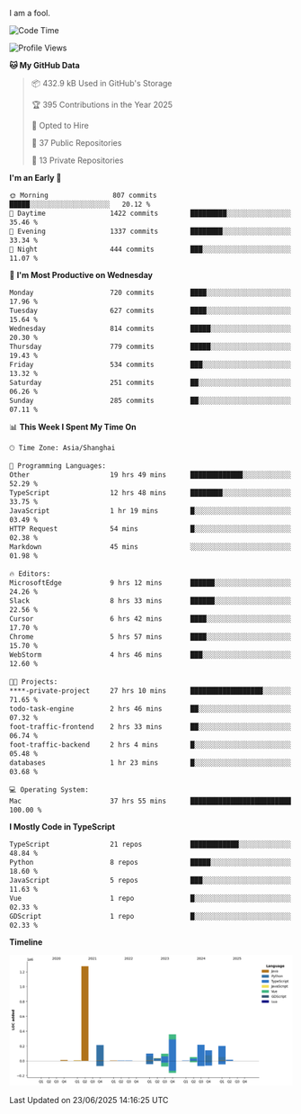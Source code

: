 I am a fool.

<!--START_SECTION:waka-->
![Code Time](http://img.shields.io/badge/Code%20Time-3%2C204%20hrs%2023%20mins-blue)

![Profile Views](http://img.shields.io/badge/Profile%20Views-1-blue)

**🐱 My GitHub Data** 

> 📦 432.9 kB Used in GitHub's Storage 
 > 
> 🏆 395 Contributions in the Year 2025
 > 
> 💼 Opted to Hire
 > 
> 📜 37 Public Repositories 
 > 
> 🔑 13 Private Repositories 
 > 
**I'm an Early 🐤** 

```text
🌞 Morning                807 commits         █████░░░░░░░░░░░░░░░░░░░░   20.12 % 
🌆 Daytime                1422 commits        █████████░░░░░░░░░░░░░░░░   35.46 % 
🌃 Evening                1337 commits        ████████░░░░░░░░░░░░░░░░░   33.34 % 
🌙 Night                  444 commits         ███░░░░░░░░░░░░░░░░░░░░░░   11.07 % 
```
📅 **I'm Most Productive on Wednesday** 

```text
Monday                   720 commits         ████░░░░░░░░░░░░░░░░░░░░░   17.96 % 
Tuesday                  627 commits         ████░░░░░░░░░░░░░░░░░░░░░   15.64 % 
Wednesday                814 commits         █████░░░░░░░░░░░░░░░░░░░░   20.30 % 
Thursday                 779 commits         █████░░░░░░░░░░░░░░░░░░░░   19.43 % 
Friday                   534 commits         ███░░░░░░░░░░░░░░░░░░░░░░   13.32 % 
Saturday                 251 commits         ██░░░░░░░░░░░░░░░░░░░░░░░   06.26 % 
Sunday                   285 commits         ██░░░░░░░░░░░░░░░░░░░░░░░   07.11 % 
```


📊 **This Week I Spent My Time On** 

```text
🕑︎ Time Zone: Asia/Shanghai

💬 Programming Languages: 
Other                    19 hrs 49 mins      █████████████░░░░░░░░░░░░   52.29 % 
TypeScript               12 hrs 48 mins      ████████░░░░░░░░░░░░░░░░░   33.75 % 
JavaScript               1 hr 19 mins        █░░░░░░░░░░░░░░░░░░░░░░░░   03.49 % 
HTTP Request             54 mins             █░░░░░░░░░░░░░░░░░░░░░░░░   02.38 % 
Markdown                 45 mins             ░░░░░░░░░░░░░░░░░░░░░░░░░   01.98 % 

🔥 Editors: 
MicrosoftEdge            9 hrs 12 mins       ██████░░░░░░░░░░░░░░░░░░░   24.26 % 
Slack                    8 hrs 33 mins       ██████░░░░░░░░░░░░░░░░░░░   22.56 % 
Cursor                   6 hrs 42 mins       ████░░░░░░░░░░░░░░░░░░░░░   17.70 % 
Chrome                   5 hrs 57 mins       ████░░░░░░░░░░░░░░░░░░░░░   15.70 % 
WebStorm                 4 hrs 46 mins       ███░░░░░░░░░░░░░░░░░░░░░░   12.60 % 

🐱‍💻 Projects: 
****-private-project     27 hrs 10 mins      ██████████████████░░░░░░░   71.65 % 
todo-task-engine         2 hrs 46 mins       ██░░░░░░░░░░░░░░░░░░░░░░░   07.32 % 
foot-traffic-frontend    2 hrs 33 mins       ██░░░░░░░░░░░░░░░░░░░░░░░   06.74 % 
foot-traffic-backend     2 hrs 4 mins        █░░░░░░░░░░░░░░░░░░░░░░░░   05.48 % 
databases                1 hr 23 mins        █░░░░░░░░░░░░░░░░░░░░░░░░   03.68 % 

💻 Operating System: 
Mac                      37 hrs 55 mins      █████████████████████████   100.00 % 
```

**I Mostly Code in TypeScript** 

```text
TypeScript               21 repos            ████████████░░░░░░░░░░░░░   48.84 % 
Python                   8 repos             █████░░░░░░░░░░░░░░░░░░░░   18.60 % 
JavaScript               5 repos             ███░░░░░░░░░░░░░░░░░░░░░░   11.63 % 
Vue                      1 repo              █░░░░░░░░░░░░░░░░░░░░░░░░   02.33 % 
GDScript                 1 repo              █░░░░░░░░░░░░░░░░░░░░░░░░   02.33 % 
```



**Timeline**

![Lines of Code chart](https://raw.githubusercontent.com/VeejaLiu/VeejaLiu/master/assets/bar_graph.png)


 Last Updated on 23/06/2025 14:16:25 UTC
<!--END_SECTION:waka-->
